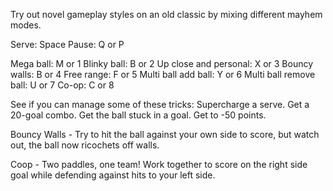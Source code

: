  Try out novel gameplay styles on an old classic by mixing different mayhem modes.

Serve:                    Space
Pause:                    Q or P

Mega ball:                M or 1
Blinky ball:              B or 2
Up close and personal:    X or 3
Bouncy walls:             B or 4
Free range:               F or 5
Multi ball add ball:      Y or 6
Multi ball remove ball:   U or 7
Co-op:                    C or 8

See if you can manage some of these tricks:
Supercharge a serve.
Get a 20-goal combo.
Get the ball stuck in a goal.
Get to -50 points.

Bouncy Walls - Try to hit the ball against your own side to score, but watch out, the ball now ricochets off walls.

Coop - Two paddles, one team! Work together to score on the right side goal while defending against hits to your left side.
